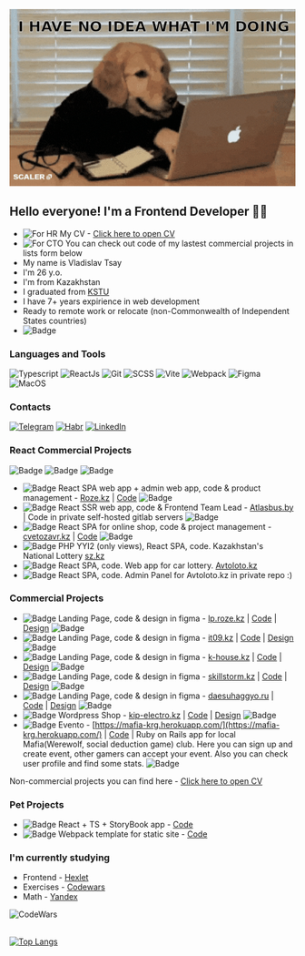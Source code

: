 [![Header](https://github.com/rubyhat/rubyhat/blob/main/assets/giphy.gif)](https://rubyhat.github.io/)

## Hello everyone! I'm a Frontend Developer 👨‍💻

- ![For HR](https://img.shields.io/badge/-For_HR-F08080?style=flat&logo) My CV - [Click here to open CV](https://rubyhat.github.io/)
- ![For CTO](https://img.shields.io/badge/-For_CTO-FFD700?style=flat&logo) You can check out code of my lastest commercial projects in lists form below
- My name is Vladislav Tsay
- I'm 26 y.o.
- I'm from Kazakhstan
- I graduated from [KSTU](https://www.kstu.kz/?lang=en)
- I have 7+ years expirience in web development
- Ready to remote work or relocate (non-Commonwealth of Independent States countries)
- ![Badge](https://img.shields.io/badge/-Open_to_work!-3CB371?style=flat&logo)

### Languages and Tools

<!-- ![JavaScript](https://img.shields.io/badge/-JavaScript-778899?style=for-the-badge&logo=javascript) -->

![Typescript](https://img.shields.io/badge/-Typescript-778899?style=for-the-badge&logo=typescript)
![ReactJs](https://img.shields.io/badge/-ReactJs+NextJS-778899?style=for-the-badge&logo=react)
![Git](https://img.shields.io/badge/-Git-778899?style=for-the-badge&logo=git)
![SCSS](https://img.shields.io/badge/-SCSS+JSinCSS-778899?style=for-the-badge&logo=sass)
![Vite](https://img.shields.io/badge/-Vite-778899?style=for-the-badge&logo=vite&logoColor=FFD700)
![Webpack](https://img.shields.io/badge/-Webpack-778899?style=for-the-badge&logo=webpack)
![Figma](https://img.shields.io/badge/-Figma-778899?style=for-the-badge&logo=figma)
![MacOS](https://img.shields.io/badge/-MacOS-778899?style=for-the-badge&logo=apple)

### Contacts

[![Telegram](https://img.shields.io/badge/-Telegram-778899?style=for-the-badge&logo=telegram)](https://t.me/rubyhat)
[![Habr](https://img.shields.io/badge/-Habr-778899?style=for-the-badge&logo=habr&logoColor=4682B4)](https://career.habr.com/rubyhat)
[![LinkedIn](https://img.shields.io/badge/-LinkedIn-778899?style=for-the-badge&logo=linkedin&logoColor=4682B4)](https://www.linkedin.com/in/vladislav-tsay-2701a720b/)

### React Commercial Projects

![Badge](https://img.shields.io/badge/-actual-3CB371?style=flat&logo)
![Badge](https://img.shields.io/badge/-old-FFD700?style=flat&logo)
![Badge](https://img.shields.io/badge/-very_old-DC143C?style=flat&logo)

- ![Badge](https://img.shields.io/badge/-2024-3CB371?style=flat&logo) React SPA web app + admin web app, code & product management - [Roze.kz](https://roze.kz) | [Code](https://github.com/rubyhat/eis-client.git) ![Badge](https://img.shields.io/badge/-alive-3CB371?style=flat&logo)
- ![Badge](https://img.shields.io/badge/-2022+2023-3CB371?style=flat&logo) React SSR web app, code & Frontend Team Lead - [Atlasbus.by](https://atlasbus.by) | Code in private self-hosted gitlab servers ![Badge](https://img.shields.io/badge/-alive-3CB371?style=flat&logo)
- ![Badge](https://img.shields.io/badge/-2022-FFD700?style=flat&logo) React SPA for online shop, code & project management - [cvetozavr.kz](https://cvetozavr.kz) | [Code](https://github.com/rubyhat/roze-landing.git) ![Badge](https://img.shields.io/badge/-alive-3CB371?style=flat&logo)
- ![Badge](https://img.shields.io/badge/-2021+2022-DC143C?style=flat&logo) PHP YYI2 (only views), React SPA, code. Kazakhstan's National Lottery [sz.kz](https://sz.kz)
- ![Badge](https://img.shields.io/badge/-2021+2022-DC143C?style=flat&logo) React SPA, code. Web app for car lottery. [Avtoloto.kz](https://avtoloto.kz)
- ![Badge](https://img.shields.io/badge/-2021+2022-DC143C?style=flat&logo) React SPA, code. Admin Panel for Avtoloto.kz in private repo :)

### Commercial Projects

- ![Badge](https://img.shields.io/badge/-2022-FFD700?style=flat&logo) Landing Page, code & design in figma - [lp.roze.kz](https://lp.roze.kz) | [Code](https://github.com/rubyhat/roze-landing.git) | [Design](https://www.figma.com/file/IT94zAexg1CcUlpoS0yTWq/Roze?node-id=226%3A2) ![Badge](https://img.shields.io/badge/-alive-3CB371?style=flat&logo)
- ![Badge](https://img.shields.io/badge/-2020-DC143C?style=flat&logo) Landing Page, code & design in figma - [it09.kz](https://it09.kz) | [Code](https://github.com/rubyhat/itsg/tree/master/src) | [Design](https://www.figma.com/file/ug6IIBOPwIJR4lHLo85xXG/Portfolio?node-id=3%3A2) ![Badge](https://img.shields.io/badge/-alive-3CB371?style=flat&logo)
- ![Badge](https://img.shields.io/badge/-2020-DC143C?style=flat&logo) Landing Page, code & design in figma - [k-house.kz](https://k-house.kz) | [Code](https://github.com/rubyhat/kokshetau) | [Design](https://www.figma.com/file/ug6IIBOPwIJR4lHLo85xXG/Portfolio?node-id=3%3A778) ![Badge](https://img.shields.io/badge/-alive-3CB371?style=flat&logo)
- ![Badge](https://img.shields.io/badge/-2020-DC143C?style=flat&logo) Landing Page, code & design in figma - [skillstorm.kz](https://skillstorm.kz) | [Code](https://github.com/rubyhat/skillstorm) | [Design](https://www.figma.com/file/ug6IIBOPwIJR4lHLo85xXG/Portfolio?node-id=0%3A1) ![Badge](https://img.shields.io/badge/-rip-DC143C?style=flat&logo)
- ![Badge](https://img.shields.io/badge/-2020-DC143C?style=flat&logo) Landing Page, code & design in figma - [daesuhaggyo.ru](https://rubyhat.github.io/projects/korean-school/) | [Code](https://github.com/rubyhat/daesuhaggyo) | [Design](https://www.figma.com/file/ug6IIBOPwIJR4lHLo85xXG/Portfolio?node-id=5%3A2) ![Badge](https://img.shields.io/badge/-rip-DC143C?style=flat&logo)
- ![Badge](https://img.shields.io/badge/-2020-DC143C?style=flat&logo) Wordpress Shop - [kip-electro.kz](https://kip-electro.kz) | [Code](https://github.com/rubyhat/kip-electro) | [Design](https://www.figma.com/file/ug6IIBOPwIJR4lHLo85xXG/Portfolio?node-id=3%3A1032) ![Badge](https://img.shields.io/badge/-rip-DC143C?style=flat&logo)
- ![Badge](https://img.shields.io/badge/-2020-DC143C?style=flat&logo) Evento - [https://mafia-krg.herokuapp.com/](https://mafia-krg.herokuapp.com/) | [Code](https://github.com/rubyhat/mafia) | Ruby on Rails app for local Mafia(Werewolf, social deduction game) club. Here you can sign up and create event, other gamers can accept your event. Also you can check user profile and find some stats. ![Badge](https://img.shields.io/badge/-rip-DC143C?style=flat&logo)

Non-commercial projects you can find here - [Click here to open CV](https://rubyhat.github.io/)

### Pet Projects

- ![Badge](https://img.shields.io/badge/-2022-FFD700?style=flat&logo) React + TS + StoryBook app - [Code](https://github.com/rubyhat/rubyhat-ui-kit)
- ![Badge](https://img.shields.io/badge/-2022-FFD700?style=flat&logo) Webpack template for static site - [Code](https://github.com/rubyhat/webpack-template)
<!-- - ![Badge](https://img.shields.io/badge/-2022-FFD700?style=flat&logo) React + Next: JWT auth (in progress) - [Code](https://github.com/rubyhat/jwt-react) -->

### I'm currently studying

- Frontend - [Hexlet](https://ru.hexlet.io/programs/frontend)
- Exercises - [Codewars](https://www.codewars.com/users/RubyHat)
- Math - [Yandex](https://practicum.yandex.ru/profile/math-foundations/)

<!-- [![Anurag's GitHub stats](https://github-readme-stats.vercel.app/api?username=rubyhat&count_private=true&show_icons=true&theme=nord)](https://github.com/rubyhat/github-readme-stats) -->

[<img align='left' alt='CodeWars' width='300px' src='https://www.codewars.com/users/RubyHat/badges/large'/>](https://www.codewars.com/users/RubyHat/completed_solutions)

<br />
<br />

[![Top Langs](https://github-readme-stats.vercel.app/api/top-langs/?username=rubyhat&layout=compact&theme=nord)](https://github.com/rubyhat/github-readme-stats)
